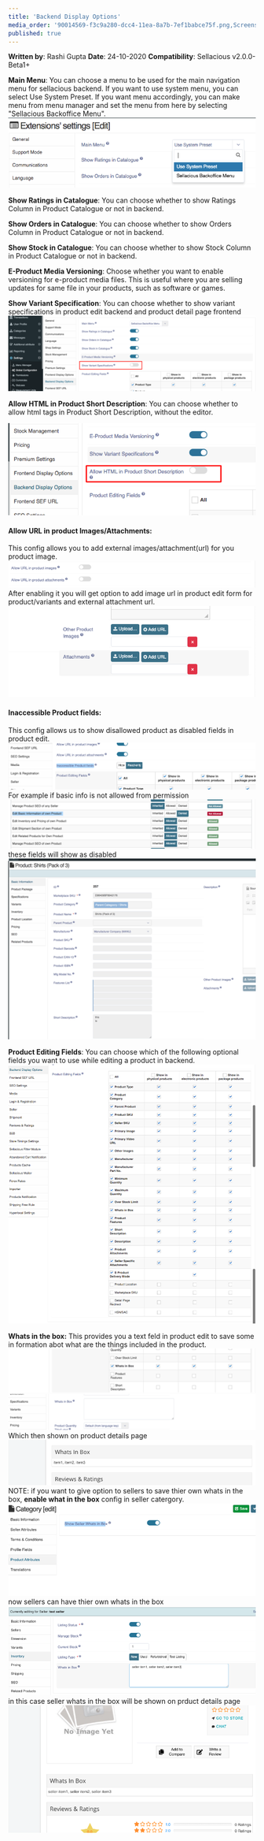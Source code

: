 ```yaml
---
title: 'Backend Display Options'
media_order: '90014569-f3c9a280-dcc4-11ea-8a7b-7ef1babce75f.png,Screenshot (10).png,2020-10-29-09-57-localhost.png,Screen Shot 2020-10-29 at 12.13.50 PM.png,Screenshot 2021-02-13 at 12.19.15 PM.png,Screenshot 2021-02-13 at 12.22.22 PM.png,Screenshot 2021-02-25 at 7.12.04 PM.png,test.png,test1.png,Screenshot 2021-02-25 at 7.27.38 PM.png,Screenshot 2021-02-25 at 7.32.07 PM.png,Screenshot 2021-02-25 at 7.34.57 PM.png,Screenshot 2021-02-25 at 7.37.30 PM.png,Screenshot 2021-02-25 at 7.39.36 PM.png,Screenshot 2021-02-25 at 7.42.28 PM.png'
published: true
---
```


**Written by**: Rashi Gupta
**Date**: 24-10-2020
**Compatibility**: Sellacious v2.0.0-Beta1+

**Main Menu**: You can choose a menu to be used for the main navigation menu for sellacious backend. If you want to use system menu, you can select Use System Preset. If you want menu accordingly, you can make menu from menu manager and set the menu from here by selecting "Sellacious Backoffice Menu".
![](Screen%20Shot%202020-10-29%20at%2012.13.50%20PM.png)

**Show Ratings in Catalogue**: You can choose whether to show Ratings Column in Product Catalogue or not in backend.

**Show Orders in Catalogue**: You can choose whether to show Orders Column in Product Catalogue or not in backend.

**Show Stock in Catalogue**: You can choose whether to show Stock Column in Product Catalogue or not in backend.

**E-Product Media Versioning**: Choose whether you want to enable versioning for e-product media files. This is useful where you are selling updates for same file in your products, such as software or games.

**Show Variant Specification**: You can choose whether to show variant specifications in product edit backend and product detail page frontend
![](90014569-f3c9a280-dcc4-11ea-8a7b-7ef1babce75f.png)

**Allow HTML in Product Short Description**: You can choose whether to allow html tags in Product Short Description, without the editor.

![](Screenshot%20%2810%29.png)

#### **Allow URL in product Images/Attachments:**
This config allows you to add external images/attachment(url) for you product image.
![](Screenshot%202021-02-13%20at%2012.19.15%20PM.png)
After enabling it you will get option to add image url in product edit form for product/variants and external attachment url.
![](Screenshot%202021-02-13%20at%2012.22.22%20PM.png)

#### Inaccessible Product fields:

This config allows us to show disallowed product as disabled fields in product edit.
![](Screenshot%202021-02-25%20at%207.12.04%20PM.png)
For example if basic info is not allowed from permission
![](test.png)
these fields will show as disabled
![](test1.png)

**Product Editing Fields**: You can choose which of the following optional fields you want to use while editing a product in backend.
![](2020-10-29-09-57-localhost.png)

**Whats in the box:**
This provides you a text feld in product edit to save some in formation abot what are the things included in the product.
![](Screenshot%202021-02-25%20at%207.27.38%20PM.png)
![](Screenshot%202021-02-25%20at%207.32.07%20PM.png)
Which then shown on product details page
![](Screenshot%202021-02-25%20at%207.34.57%20PM.png)
NOTE: if you want to give option to sellers to save thier own whats in the box, **enable what in the box** config in seller catergory.
![](Screenshot%202021-02-25%20at%207.37.30%20PM.png)
now sellers can have thier own whats in the box
![](Screenshot%202021-02-25%20at%207.39.36%20PM.png)
in this case seller whats in the box will be shown on prduct details page
![](Screenshot%202021-02-25%20at%207.42.28%20PM.png)


